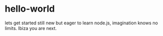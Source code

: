 # hello-world
lets get started
still new but eager to learn node.js, imagination knows no limits.
Ibiza you are next.
